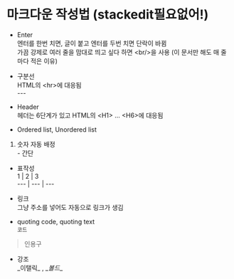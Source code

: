 # 마크다운 작성법 (stackedit필요없어!)
- Enter<br/>
엔터를 한번 치면, 글이 붙고 엔터를 두번 치면 단락이 바뀜<br/>
가끔 강제로 여러 줄을 맘대로 띄고 싶다 하면 \<br/>을 사용 (이 문서만 해도 매 줄마다 적은 이유) <br/>

- 구분선<br/>
HTML의 \<hr>에 대응됨 <br/>
\---

- Header<br/>
헤더는 6단계가 있고 HTML의 \<H1> ... \<H6>에 대응됨<br/>

- Ordered list, Unordered list<br/>
1. 숫자 자동 배정<br/>
\- 간단<br/>

- 표작성<br/>
1 | 2 | 3<br/>
\--- | --- | ---<br/>

- 링크<br/>
그냥 주소를 넣어도 자동으로 링크가 생김<br/>

- quoting code, quoting text <br/>
`코드`<br/>
> 인용구<br/>

- 강조<br/>
\_이탤릭_ , \__볼드__ <br/>
